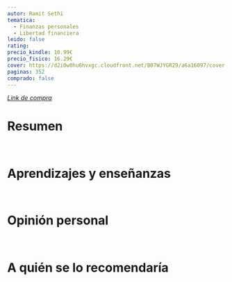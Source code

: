 ```yaml
---
autor: Ramit Sethi
tematica:
  - Finanzas personales
  - Libertad financiera
leido: false
rating: 
precio_kindle: 10.99€
precio_fisico: 16.29€
cover: https://d2i0w0hu6hvxgc.cloudfront.net/B07WJYGR29/a6a16097/cover.jpeg
paginas: 352
comprado: false
---
```


*[Link de compra](https://www.amazon.es/Will-Teach-You-Rich-programme/dp/1529306582/ref=sr_1_3?keywords=te+enseñare+a+ser+rico&qid=1691092505&sprefix=te+enseñ%2Caps%2C87&sr=8-3)*

# Resumen


<br>

# Aprendizajes y enseñanzas


<br>


# Opinión personal


<br>

# A quién se lo recomendaría


